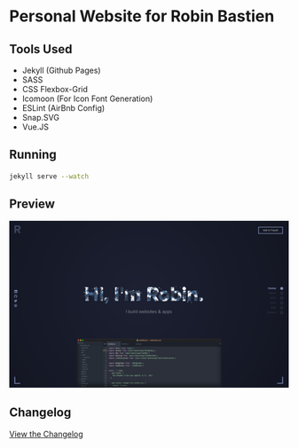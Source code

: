# Personal Website for Robin Bastien

## Tools Used
- Jekyll (Github Pages)
- SASS
- CSS Flexbox-Grid
- Icomoon (For Icon Font Generation)
- ESLint (AirBnb Config)
- Snap.SVG
- Vue.JS

## Running
```bash
jekyll serve --watch
```


## Preview
![Preview of homepage](assets/images/preview.png)


## Changelog
[View the Changelog](CHANGELOG.md)